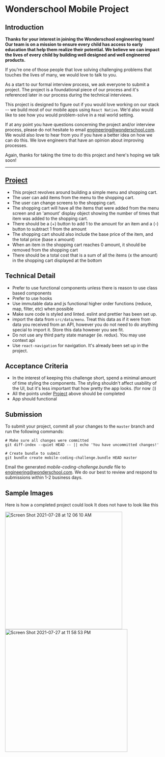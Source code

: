 # Wonderschool Mobile Project

## Introduction

**Thanks for your interest in joining the Wonderschool engineering team! Our team is on a mission to ensure every child has access to early education that help them realize their potential. We believe we can impact the lives of every child by building well designed and well engineered products.**

If you're one of those people that love solving challenging problems that touches the lives of many, we would love to talk to you.

As a start to our formal interview process, we ask everyone to submit a project. The project is a foundational piece of our process and it's referenced later in our process during the technical interviews.

This project is designed to figure out if you would love working on our stack -- we build most of our mobile apps using `React Native`. We'd also would like to see how you would problem-solve in a real world setting.

If at any point you have questions concerning the project and/or interview process, please
do not hesitate to email engineering@wonderschool.com. We would also love to hear from you if you have a better idea on how we can do this. We love engineers that have an opinion about improving processes.

Again, thanks for taking the time to do this project and here's hoping we talk soon!

---

## [Project](#project)
* This project revolves around building a simple menu and shopping cart.
* The user can add items from the menu to the shopping cart.
* The user can change screens to the shopping cart.
* The shopping cart will have all the items that were added from the menu screen and an 'amount' display object showing
the number of times that item was added to the shopping cart.
* There should be a (+) button to add 1 to the amount for an item and a (-) button to subtract 1 from the amount
* The shopping cart should also include the base price of the item, and the total price (base x amount)
* When an item in the shopping cart reaches 0 amount, it should be removed from the shopping cart
* There should be a total cost that is a sum of all the items (x the amount) in the shopping cart
displayed at the bottom

## Technical Detail
* Prefer to use functional components unless there is reason to use class based components
* Prefer to use hooks
* Use immutable data and js functional higher order functions (reduce, map, filter, etc) when possible
* Make sure code is styled and linted. eslint and prettier has been set up.
* import the data from `src/data/menu`. Treat this data as if it were from data you received from an API, however you do not need to do anything special to import it.
  Store this data however you see fit.
* Do not use any third party state manager (ie. redux). You may use context api
* Use `react-navigation` for navigation. It's already been set up in the project. 

## Acceptance Criteria

* In the interest of keeping this challenge short, spend a minimal amount of time styling the components.
  The styling shouldn't affect usability of the UI, but it's less important that how pretty the app looks. (for now :))
* All the points under [Project](#project) above should be completed
* App should functional

## Submission

To submit your project, commit all your changes to the `master` branch and run the
following commands:

```
# Make sure all changes were committed
git diff-index --quiet HEAD -- || echo 'You have uncommitted changes!'

# Create bundle to submit
git bundle create mobile-coding-challenge.bundle HEAD master
```

Email the generated _mobile-coding-challenge.bundle_ file to engineering@wonderschool.com. We do our
best to review and respond to submissions within 1-2 business days.



## Sample Images
Here is how a completed project could look
It does not have to look like this

<img width="381" alt="Screen Shot 2021-07-28 at 12 06 10 AM" src="https://user-images.githubusercontent.com/3309671/127279653-3e9726f4-2f9e-45d3-8ad2-3046889fb1f5.png">
<img width="398" alt="Screen Shot 2021-07-27 at 11 58 53 PM" src="https://user-images.githubusercontent.com/3309671/127279655-e7b3e7a6-cc20-44d9-ba69-6775fbbb36cc.png">

